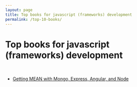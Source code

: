 ```yaml
---
layout: page
title: Top books for javascript (frameworks) development
permalink: /top-10-books/
---
```



# Top books for javascript (frameworks) development

<br/>

<ul>
    <li><a href="https://github.com/marley-nodejs/Getting-MEAN-with-Mongo-Express-Angular-and-Node" rel="nofollow">Getting MEAN with Mongo, Express, Angular, and Node</a></li>
</ul>
